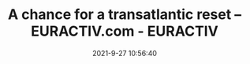 ---
"title": "A chance for a transatlantic reset – EURACTIV.com - EURACTIV"
"date": "2021-9-27 10:56:40"
"feed_name": "GOOGLENEWSDRILLING"
"feed_website": "https://news.google.com/search?q=drilling%2Bincident&hl=en-US&gl=US&ceid=US:en"
"feed_rss": "https://news.google.com/rss/search?q=drilling%2Bincident&hl=en-US&gl=US&ceid=US:en"
"link": "https://www.euractiv.com/section/economy-jobs/opinion/a-chance-for-a-transatlantic-reset/"
"source": "{'href': 'https://www.euractiv.com', 'title': 'EURACTIV'}"
"file": "_posts/2021-1-1-2627e26216cf258febe07827b1def2ce6b9e1150.md"
"accident": "0"
"drilling": "0"
"dead": "0"
"injured": "0"
"arrested": "0"
"where": "unknown site"
"place": "unknown place"
---